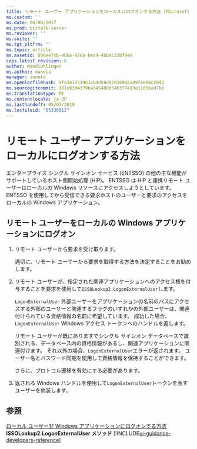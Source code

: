 ```yaml
---
title: リモート ユーザー アプリケーションをローカルにログオンする方法 |Microsoft Docs
ms.custom: ''
ms.date: 06/08/2017
ms.prod: biztalk-server
ms.reviewer: ''
ms.suite: ''
ms.tgt_pltfrm: ''
ms.topic: article
ms.assetid: 886ee7cb-e6ba-476a-bea9-4bb4c22bf94e
caps.latest.revision: 6
author: MandiOhlinger
ms.author: mandia
manager: anneta
ms.openlocfilehash: 9fa3e3251961cb4d58d07026948a09fee94c2942
ms.sourcegitcommit: 381e83d43796a345488d54b3f7413e11d56ad7be
ms.translationtype: MT
ms.contentlocale: ja-JP
ms.lasthandoff: 05/07/2019
ms.locfileid: "65336812"
---
```

# <a name="how-to-log-a-remote-user-on-to-a-local-application"></a>リモート ユーザー アプリケーションをローカルにログオンする方法
エンタープライズ シングル サインオン サービス (ENTSSO) の他の主な機能がサポートしているホスト側開始処理 (HIP)。 ENTSSO は HIP と連携リモート ユーザーはローカルの Windows リソースにアクセスしようとしています。 ENTSSO を使用してから受信できる要求ホストのユーザーと要求のアクセスをローカルの Windows アプリケーション。  
  
## <a name="log-a-remote-user-on-to-a-local-windows-application"></a>リモート ユーザーをローカルの Windows アプリケーションにログオン  
  
1.  リモート ユーザーから要求を受け取ります。  
  
     適切に、リモート ユーザーから要求を取得する方法を決定することをお勧めします。  
  
2.  リモート ユーザーが、指定された関連アプリケーションへのアクセス権を付与することを要求を使用して`ISSOLookup2.LogonExternalUser`します。  
  
     `LogonExternalUser` 外部ユーザーをアプリケーションの名前のパスにアクセスする外部のユーザーと関連するフラグのいずれかの外部ユーザーは、関連付けられている資格情報の名前に希望しています。 成功した場合、 `LogonExternalUser` Windows アクセス トークンへのハンドルを返します。  
  
     リモート ユーザーが既にありますでシングル サインオン データベースで識別される、データベース内の資格情報があるし、関連アプリケーションに関連付けます。 それ以外の場合、`LogonExternalUser`エラーが返されます。 ユーザー名とパスワード同期を使用して資格情報を保持することができます。  
  
     さらに、プロトコル遷移を有効にする必要があります。  
  
3.  返される Windows ハンドルを使用して`LogonExternalUser`トークンを表すユーザーを偽装します。  
  
## <a name="see-also"></a>参照  
 [ローカル ユーザー非 Windows アプリケーションにログオンする方法](../core/how-to-log-a-local-user-on-to-a-non-windows-application.md)   
 **ISSOLookup2.LogonExternalUser メソッド** [!INCLUDE[ui-guidance-developers-reference](../includes/ui-guidance-developers-reference.md)]